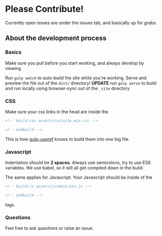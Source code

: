 # Please Contribute!

Currently open issues are under the issues tab, and basically up for grabs.

## About the development process

### Basics

Make sure you pull before you start working, and always develop by viewing

Run `gulp watch` to auto-build the site while you're working. Serve and preview the file out of the `dist/` directory!
**UPDATE**
run `gulp serve` to build and run locally using browser-sync out of the `_site` directory


### CSS

Make sure your css links in the head are inside the 

```html
<!-- build:css assets/css/site.min.css -->

<!-- endbuild -->
```

This is how [gulp-useref](https://www.npmjs.com/package/gulp-useref) knows to build them into one big file.

### Javascript

Indentation should be **2 spaces**. Always use semicolons, try to use ES6 variables. We use babel, so it will all get compiled down in the build.

The same applies for Javascript. Your Javascript should be inside of the

```html
<!-- build:js assets/js/main.min.js -->

<!-- endbuild -->
```
tags.

### Questions

Feel free to ask questions or raise an issue. 
